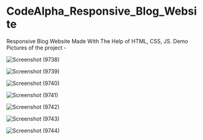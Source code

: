 # CodeAlpha_Responsive_Blog_Website
Responsive Blog Website Made With The Help of HTML, CSS, JS.
Demo Pictures of the project - 

![Screenshot (9738)](https://github.com/debjyotidas111/CodeAlpha_Responsive_Blog_Website/assets/86339364/0da4b3bb-c898-4029-a47a-473845ded1df)


![Screenshot (9739)](https://github.com/debjyotidas111/CodeAlpha_Responsive_Blog_Website/assets/86339364/dce464aa-133b-4d39-aefe-f8d1070a68c0)


![Screenshot (9740)](https://github.com/debjyotidas111/CodeAlpha_Responsive_Blog_Website/assets/86339364/bdf1e5cb-6202-41f4-883b-1f63670d530d)


![Screenshot (9741)](https://github.com/debjyotidas111/CodeAlpha_Responsive_Blog_Website/assets/86339364/498ade30-4deb-415d-8466-d00791366441)


![Screenshot (9742)](https://github.com/debjyotidas111/CodeAlpha_Responsive_Blog_Website/assets/86339364/78fdcb2c-e118-4c5f-8716-9980837f7b79)


![Screenshot (9743)](https://github.com/debjyotidas111/CodeAlpha_Responsive_Blog_Website/assets/86339364/d126f3b8-28ae-41ee-ac8e-a141f8f647ab)


![Screenshot (9744)](https://github.com/debjyotidas111/CodeAlpha_Responsive_Blog_Website/assets/86339364/c078271d-59e7-4112-870d-28e6af945cd1)
